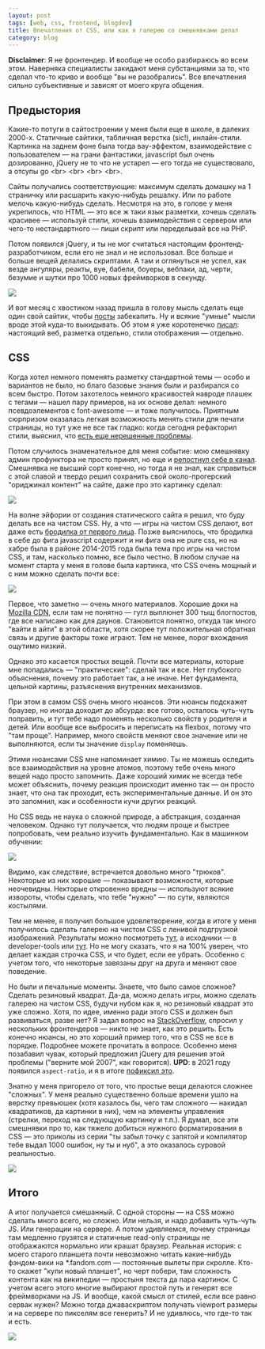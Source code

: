 ```yaml
---
layout: post
tags: [web, css, frontend, blogdev]
title: Впечатления от CSS, или как я галерею со смешнявками делал
category: blog
---
```

**Disclaimer**: Я не фронтендер. И вообще не особо разбираюсь во всем этом. Наверняка специалисты закидают меня субстанциями за то, что сделал что-то криво и вообще "вы не разобрались". Все впечатления сильно субъективные и зависят от моего круга общения.

## Предыстория

Какие-то потуги в сайтостроении у меня были еще в школе, в далеких 2000-х. Статичные сайтики, табличная верстка (sic!), инлайн-стили. Картинка на заднем фоне была тогда вау-эффектом, взаимодействие с пользователем — на грани фантастики, javascript был очень дозированно, jQuery не то что не устарел — его тогда не существовало, а отсупы go \<br\> \<br\> \<br\> \<br\>.

Сайты получались соответствующие: максимум сделать домашку на 1 страничку или расшарить какую-нибудь решалку. Или по работе мелочь какую-нибудь сделать. Несмотря на это, в голове у меня укрепилось, что HTML — это все ж таки язык разметки, хочешь сделать красивее — используй стили, хочешь взаимодействия с сервером или чего-то нестандартного — пиши скрипт или переделывай все на PHP.

Потом появился jQuery, и ты не мог считаться настоящим фронтенд-разработчиком, если его не знал и не использовал. Все больше и больше вещей делались скриптами. А там и оглянуться не успел, как везде ангуляры, реакты, вуе, бабели, боуеры, вебпаки, ад, черти, безумие и шутки про 1000 новых фреймворков в секунду.

![](/assets/images/modern-frontend.png)

И вот месяц с хвостиком назад пришла в голову мысль сделать еще один свой сайтик, чтобы [посты](/mini_posts/) забекапить. Ну и всякие "умные" мысли вроде этой куда-то выкидывать. Об этом я уже коротенечко [писал](/2020/04/06/github-pages.html): настоящий веб, разметка отдельно, стили отображения — отдельно.

## CSS

Когда хотел немного поменять разметку стандартной темы ­— особо и вариантов не было, но благо базовые знания были и разбирался со всем быстро. Потом захотелось немного красивостей навроде плашек с тегами ­­— нашел пару примеров, на их основе делал: немного псевдоэлементов c font-awesome — и тоже получилось. Приятным сюрпризом оказалась легкая возможность менять стили для печати страницы, но тут уже не все так гладко: когда сегодня рефакторил стили, выяснил, что [есть еще нерешенные проблемы](https://github.com/w3c/csswg-drafts/issues/2084).

Потом случилось знаменательное для меня событие: мою смешнявку админ профунктора не просто принял, но еще и [репостнул себе в канал](https://t.me/oleg_log/3094). Смешнявка не высший сорт конечно, но тогда я не знал, как справиться с этой славой и твердо решил сохранить свой около-прогерский "ориджинал контент" на сайте, даже про это картинку сделал:

![](/assets/gags/2020-04-25-meme_folder.png)

На волне эйфории от создания статического сайта я решил, что буду делать все на чистом CSS. Ну, а что — игры на чистом CSS делают, вот даже есть [бродилка от первого лица](https://keithclark.co.uk/labs/css-fps/). Позже выяснилось, что бродилка в себе до фига javascript содержит и ни фига она не pure css, но на хабре была в районе 2014-2015 года была тема про игры на чистом CSS, и там, насколько помню, все было честно. В любом случае на момент старта у меня в голове была картинка, что CSS очень мощный и с ним можно сделать почти все:

![](https://www.commitstrip.com/wp-content/uploads/2019/03/Strip-Lenvole-du-CSS-650-finalenglish.jpg)

Первое, что заметно — очень много материалов. Хорошие доки на [Mozilla CDN](https://developer.mozilla.org/en-US/docs/Web/CSS), если там не понятно — гугл выплюнет 300 тыщ блогпостов, где все написано как для даунов. Становится понятно, откуда так много "вайти в айти" в этой области, хотя скорее тут положительная обратная связь и другие факторы тоже играют. Тем не менее, порог вхождения ощутимо низкий.

Однако это касается простых вещей. Почти все материалы, которые мне попадались — "практические": сделай так и все. Нет глубокого объяснения, почему это работает так, а не иначе. Нет фундамента, цельной картины, разъяснения внутренних механизмов.

При этом в самом CSS очень много нюансов. Эти нюансы подскажет браузер, но иногда доходит до абсурда: все готово, осталось чуть-чуть поправить, и тут тебе надо поменять несколько свойств у родителя и детей. Или вообще все выбросить и переписать на flexbox, потому что "там проще". Например, много свойств меняют свое значение или не выполняются, если ты значение `display` поменяешь.

Этими нюансами CSS мне напоминает химию. Ты не можешь оследить все взаимодействия на уровне атомов, поэтому тебе очень много вещей надо просто запомнить. Даже хороший химик не всегда тебе может объяснить, почему реакция происходит именно так — он просто знает, что она так проходит, есть экспериментальные данные. И он это это запомнил, как и особенности кучи других реакций.

Но CSS ведь не наука о сложной природе, а абстракция, созданная человеком. Однако тут получается, что людям проще и быстрее попробовать, чем реально изучить фундаментально. Как в машинном обучении:

![](/assets/images/randomly-change-stuff.jpg)

Видимо, как следствие, встречается довольно много "трюков". Некоторые из них хорошие — показывают возможности, которые неочевидны. Некторые откровенно вредны — используют всякие извороты, чтобы сделать, что тебе "нужно" — по сути, являются костылями.

Тем не менее, я получил большое удовлетворение, когда в итоге у меня получилось сделать галерею на чистом CSS с ленивой подгрузкой изображений. Результаты можно посмотреть [тут](/gags/), а исходники — в developer-tools или [тут](https://github.com/ov7a/ov7a.github.io/blob/master/_sass/_gallery.scss). Но не могу сказать, что я на 100% уверен, что делает каждая строчка CSS, и что будет, если ее убрать. Особенно с учетом того, что некоторые завязаны друг на друга и меняют свое поведение.

Но были и печальные моменты. Знаете, что было самое сложное? Сделать резиновый квадрат. Да-да, можно делать игры, можно сделать галерею на чистом CSS, будучи нубом как я, но резиновый квадрат это уже сложно. Хотя, по идее, именно ради этого CSS и должен был развиваться, разве нет? Я задал вопрос на [StackOverflow](https://stackoverflow.com/questions/61466852/make-a-square-element-with-lazy-images-inside), спросил у нескольких фронтендеров — никто не знает, как это решить. Есть конечно нюансы, но это хороший пример того, что в CSS не все в порядке. Подробнее можете прочитать в вопросе. Особенно меня позабавил чувак, который предложил jQuery для решения этой проблемы ("верните мой 2007", как говорится).
**UPD**: в 2021 году появился `aspect-ratio`, и я в итоге [пофиксил это](/2025/07/08/css-aspect-ratio.html).

Знатно у меня пригорело от того, что простые вещи делаются сложнее "сложных". У меня реально существенно больше времени ушло на верстку превьюшек (хотя казалось бы, чего там сложного — накидал квадратиков, да картинки в них), чем на элементы управления (стрелки, переход на следующую картинку и т.п.). Я думал, все эти смешнявки про то, как тяжело добиться нужного форматирования в CSS — это приколы из серии "ты забыл точку с запятой и компилятор тебе выдал 1000 ошибок, ну ты и нуб", а это оказалось суровой реальностью.

![](/assets/images/css-is-awesome.png)

## Итого

А итог получается смешанный. С одной стороны — на CSS можно сделать много всего, но сложно. Или нельзя, и надо добавить чуть-чуть JS. Или генерации на сервере. А потом удивляемся, почему страницы там медленно грузятся и статичные read-only страницы не отображаются нормально или крашат браузер. Реальная история: с моего старого планшета почти невозможно читать какие-нибудь фэндом-вики на *.fandom.com — постоянные вылеты при скролле. Кто-то скажет "купи новый планшет", но черт побери, там сложность контента как на википедии — простыня текста да пара картинок. С учетом всего этого многие выбирают простой путь и генерят все фреймворками на JS. И вообще, какой смысл от стилей, если все равно сервак нужен? Можно тогда джаваскриптом получать viewport размеры и на сервере по пикселям все генерить? И не удивлюсь, что где-то так и есть.

![](/assets/images/js-in-frontend.jpg)

